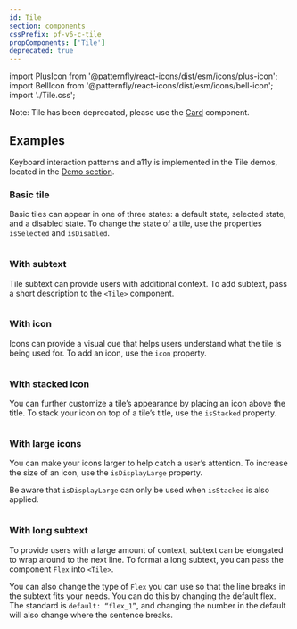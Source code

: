 ```yaml
---
id: Tile
section: components
cssPrefix: pf-v6-c-tile
propComponents: ['Tile']
deprecated: true
---
```


import PlusIcon from '@patternfly/react-icons/dist/esm/icons/plus-icon';
import BellIcon from '@patternfly/react-icons/dist/esm/icons/bell-icon';
import './Tile.css';

Note: Tile has been deprecated, please use the [Card](/components/card) component.

## Examples

Keyboard interaction patterns and a11y is implemented in the Tile demos, located in the [Demo section](/components/tile/react-demos).

### Basic tile

Basic tiles can appear in one of three states: a default state, selected state, and a disabled state. To change the state of a tile, use the properties `isSelected` and `isDisabled`.

```ts file="./TileBasic.tsx"

```

### With subtext

Tile subtext can provide users with additional context. To add subtext, pass a short description to the `<Tile>` component.

```ts file="./TileWithSubtext.tsx"

```

### With icon

Icons can provide a visual cue that helps users understand what the tile is being used for. To add an icon, use the `icon` property.

```ts file="./TileWithIcon.tsx"

```

### With stacked icon

You can further customize a tile’s appearance by placing an icon above the title. To stack your icon on top of a tile’s title, use the `isStacked` property.

```ts file="./TileStacked.tsx"

```

### With large icons

You can make your icons larger to help catch a user’s attention. To increase the size of an icon, use the `isDisplayLarge` property.

Be aware that `isDisplayLarge` can only be used when `isStacked` is also applied.

```ts file="./TileStackedWithLargeIcons.tsx"

```

### With long subtext

To provide users with a large amount of context, subtext can be elongated to wrap around to the next line. To format a long subtext, you can pass the component `Flex` into `<Tile>`.

You can also change the type of `Flex` you can use so that the line breaks in the subtext fits your needs. You can do this by changing the default flex. The standard is `default: “flex_1”`, and changing the number in the default will also change where the sentence breaks.

```ts file="./TileWithExtraContent.tsx"

```
